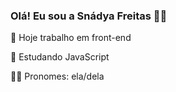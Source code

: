 ### Olá! Eu sou a Snádya Freitas 👋🏼

👾 Hoje trabalho em front-end

🧠 Estudando JavaScript

🧑🏻 Pronomes: ela/dela
  




